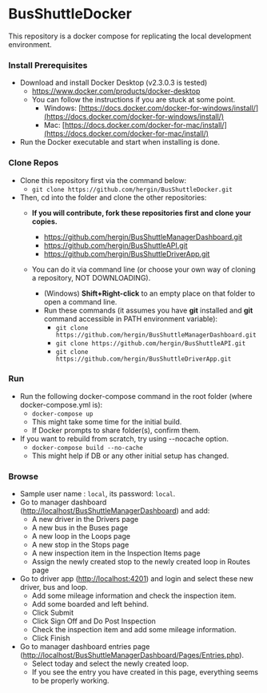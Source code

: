 # BusShuttleDocker

This repository is a docker compose for replicating the local development environment.

### Install Prerequisites

* Download and install Docker Desktop (v2.3.0.3 is tested)
  * <a href="https://www.docker.com/products/docker-desktop" target="_blank">https://www.docker.com/products/docker-desktop</a>
  * You can follow the instructions if you are stuck at some point.
    * Windows: [https://docs.docker.com/docker-for-windows/install/](https://docs.docker.com/docker-for-windows/install/)
    * Mac: [https://docs.docker.com/docker-for-mac/install/](https://docs.docker.com/docker-for-mac/install/)
* Run the Docker executable and start when installing is done.

### Clone Repos

* Clone this repository first via the command below:
  * `git clone https://github.com/hergin/BusShuttleDocker.git`
* Then, cd into the folder and clone the other repositories:
  * **If you will contribute, fork these repositories first and clone your copies.**
    *  <a href="https://github.com/hergin/BusShuttleManagerDashboard.git" target="_blank">https://github.com/hergin/BusShuttleManagerDashboard.git</a>
    *  <a href="https://github.com/hergin/BusShuttleAPI.git" target="_blank">https://github.com/hergin/BusShuttleAPI.git</a>
    *  <a href="https://github.com/hergin/BusShuttleDriverApp.git" target="_blank">https://github.com/hergin/BusShuttleDriverApp.git</a>
  * You can do it via command line (or choose your own way of cloning a repository, NOT DOWNLOADING).  

    *  (Windows) **Shift+Right-click** to an empty place on that folder to open a command line.
    *   Run these commands (it assumes you have **git** installed and **git** command accessible in PATH environment variable):
        *   `git clone https://github.com/hergin/BusShuttleManagerDashboard.git`
        *   `git clone https://github.com/hergin/BusShuttleAPI.git`
        *   `git clone https://github.com/hergin/BusShuttleDriverApp.git`
  
### Run

* Run the following docker-compose command in the root folder (where docker-compose.yml is):
  * `docker-compose up`
  * This might take some time for the initial build.
  * If Docker prompts to share folder(s), confirm them.
* If you want to rebuild from scratch, try using --nocache option.
  * `docker-compose build --no-cache`
  * This might help if DB or any other initial setup has changed.

### Browse

* Sample user name : `local`, its password: `local`.
* Go to manager dashboard (<a href="http://localhost/BusShuttleManagerDashboard" target="_blank">http://localhost/BusShuttleManagerDashboard</a>) and add:
  * A new driver in the Drivers page
  * A new bus in the Buses page
  * A new loop in the Loops page
  * A new stop in the Stops page
  * A new inspection item in the Inspection Items page
  * Assign the newly created stop to the newly created loop in Routes page
* Go to driver app (<a href="http://localhost:4201" target="_blank">http://localhost:4201</a>) and login and select these new driver, bus and loop.
  * Add some mileage information and check the inspection item.
  * Add some boarded and left behind.
  * Click Submit
  * Click Sign Off and Do Post Inspection
  * Check the inspection item and add some mileage information.
  * Click Finish
* Go to manager dashboard entries page (<a href="http://localhost/BusShuttleManagerDashboard/Pages/Entries.php" target="_blank">http://localhost/BusShuttleManagerDashboard/Pages/Entries.php</a>).
  * Select today and select the newly created loop.
  * If you see the entry you have created in this page, everything seems to be properly working.
